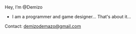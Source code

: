 Hey, I’m @Demizo
- I am a programmer and game designer... That's about it...

Contact: demizodemazo@gmail.com

<!---
Demizo/Demizo is a ✨ special ✨ repository because its `README.md` (this file) appears on your GitHub profile.
You can click the Preview link to take a look at your changes.
--->
